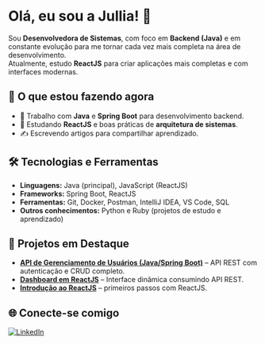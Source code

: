 # Olá, eu sou a Jullia! 👋

Sou **Desenvolvedora de Sistemas**, com foco em **Backend (Java)** e em constante evolução para me tornar cada vez mais completa na área de desenvolvimento.  
Atualmente, estudo **ReactJS** para criar aplicações mais completas e com interfaces modernas.

## 🚀 O que estou fazendo agora
- 🔭 Trabalho com **Java** e **Spring Boot** para desenvolvimento backend.
- 🌱 Estudando **ReactJS** e boas práticas de **arquitetura de sistemas**.
- ✍️ Escrevendo artigos para compartilhar aprendizado.

## 🛠️ Tecnologias e Ferramentas
- **Linguagens:** Java (principal), JavaScript (ReactJS)  
- **Frameworks:** Spring Boot, ReactJS  
- **Ferramentas:** Git, Docker, Postman, IntelliJ IDEA, VS Code, SQL  
- **Outros conhecimentos:** Python e Ruby (projetos de estudo e aprendizado)

## 📌 Projetos em Destaque
- [**API de Gerenciamento de Usuários (Java/Spring Boot)**](link_para_repo) – API REST com autenticação e CRUD completo.  
- [**Dashboard em ReactJS**](link_para_repo) – Interface dinâmica consumindo API REST.  
- [**Introdução ao ReactJS**](https://github.com/jullialayne/Introducao-ReactJS) – primeiros passos com ReactJS.  

## 🌐 Conecte-se comigo
[![LinkedIn](https://img.shields.io/badge/LinkedIn-Jullia%20Layne-blue?style=for-the-badge&logo=linkedin)](https://www.linkedin.com/in/jullialayne/)
